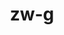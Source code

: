 ---
title: zw-g
github: https://github.com/zw-g
mode: light
transition: 1s
score: 49.1
archetype:
- Stats and Metrics
- Github Actions
---